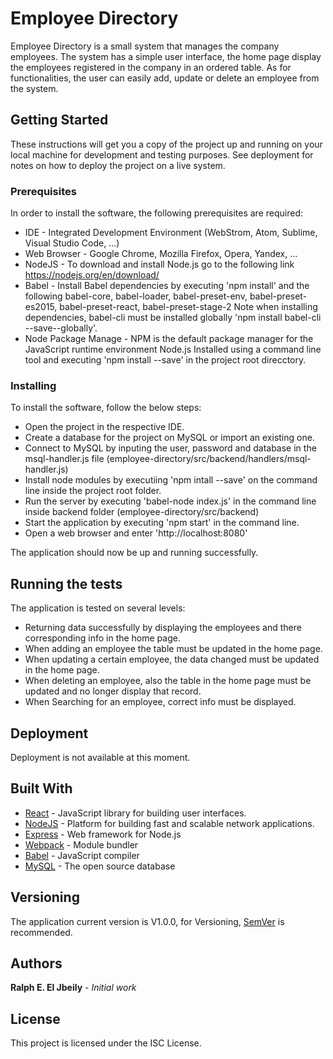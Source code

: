 # Employee Directory

Employee Directory is a small system that manages the company employees. The system has a simple user interface,
the home page display the employees registered in the company in an ordered table. As for functionalities,
the user can easily add, update or delete an employee from the system.

## Getting Started

These instructions will get you a copy of the project up and running on your local machine for development and testing purposes.
See deployment for notes on how to deploy the project on a live system.

### Prerequisites

In order to install the software, the following prerequisites are required:

* IDE - Integrated Development Environment (WebStrom, Atom, Sublime, Visual Studio Code, ...)
* Web Browser - Google Chrome, Mozilla Firefox, Opera, Yandex, ...
* NodeJS - To download and install Node.js go to the following link https://nodejs.org/en/download/
* Babel - Install Babel dependencies by executing 'npm install' and the following babel-core, babel-loader, babel-preset-env, babel-preset-es2015, babel-preset-react, babel-preset-stage-2
  Note when installing dependencies, babel-cli must be installed globally 'npm install babel-cli --save--globally'.
* Node Package Manage - NPM is the default package manager for the JavaScript runtime environment Node.js
  Installed using a command line tool and executing 'npm install --save' in the project root direcctory.

### Installing

To install the software, follow the below steps:

* Open the project in the respective IDE.
* Create a database for the project on MySQL or import an existing one.
* Connect to MySQL by inputing the user, password and database in the msql-handler.js file (employee-directory/src/backend/handlers/msql-handler.js)
* Install node modules by executiing 'npm intall --save' on the command line inside the project root folder.
* Run the server by executing 'babel-node index.js' in the command line inside backend folder (employee-directory/src/backend)
* Start the application by executing 'npm start' in the command line.
* Open a web browser and enter 'http://localhost:8080'

The application should now be up and running successfully.

## Running the tests

The application is tested on several levels:

* Returning data successfully by displaying the employees and there corresponding info in the home page.
* When adding an employee the table must be updated in the home page.
* When updating a certain employee, the data changed must be updated in the home page.
* When deleting an employee, also the table in the home page must be updated and no longer display that record.
* When Searching for an employee, correct info must be displayed.

## Deployment

Deployment is not available at this moment.

## Built With

* [React](https://facebook.github.io/react/) - JavaScript library for building user interfaces.
* [NodeJS](https://nodejs.org/en/download/) - Platform for building fast and scalable network applications.
* [Express](https://expressjs.com/) - Web framework for Node.js
* [Webpack](https://webpack.js.org/) - Module bundler
* [Babel](https://babeljs.io/) - JavaScript compiler
* [MySQL](https://www.mysql.com/) - The open source database

## Versioning

The application current version is V1.0.0, for Versioning, [SemVer](http://semver.org/) is recommended.

## Authors

**Ralph E. El Jbeily** - _Initial work_

## License

This project is licensed under the ISC License.
